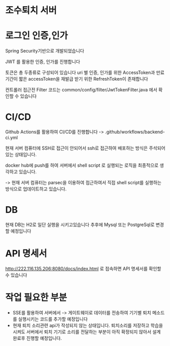 # 조수퇴치 서버

# 로그인 인증,인가 

Spring Security기반으로 개발되었습니다 

JWT 를 활용한 인증, 인가를 진행합니다 

토큰은 총 두종류로 구성되어 있습니다
uri 별 인증, 인가를 위한  AccessToken과 
만료기간이 짧은 accessToken을 재발급 받기 위한 RefreshToken이 존재합니다 

컨트롤러 접근전 Filter 코드는 common/config/filter/JwtTokenFilter.java 에서 확인할 수 있습니다

# CI/CD 

Github Actions를 활용하여 CI/CD를 진행합니다
-> .github/workflows/backend-ci.yml

현재 서버 컴퓨터에 SSH로 접근이 안되어서
ssh로 접근하여 배포하는 방식은 주석되어있는 상태입니다. 

docker hub에 push를 하여 서버에서 shell script 로 실행되는 로직을 최종적으로 생각하고 있습니다. 

-> 현재 서버 컴퓨터는 parsec을 이용하여 접근하여서 직접 shell script를 실행하는 방식으로 업데이트하고 있습니다.

# DB

현재 DB는 H2로 일단 실행을 시키고있습니다 추후에 Mysql 또는 PostgreSql로 변경할 예정입니다

# API 명세서 

http://222.116.135.206:8080/docs/index.html 로 접속하면 API 명세서를 확인할 수 있습니다

# 작업 필요한 부분 
- SSE를 활용하여 서버에서 -> 게이트웨이로 데이터를 전송하여 기기별 퇴치 메소드를 실행시키는 코드를 추가할 예정입니다
- 현재 퇴치 소리관련 api가 작성되지 않는 상태입니다. 퇴치소리를 저장하고 학습을 시켜도 서버에서 퇴치 기기로 소리를 전달하는 부분이 아직 확정되지 않아서 설계 완료후 진행할 예정입니다.
